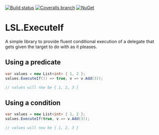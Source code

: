 [![Build status](https://img.shields.io/appveyor/ci/alunacjones/lsl-executeif.svg)](https://ci.appveyor.com/project/alunacjones/lsl-executeif)
[![Coveralls branch](https://img.shields.io/coverallsCoverage/github/alunacjones/LSL.ExecuteIf)](https://coveralls.io/github/alunacjones/LSL.ExecuteIf)
[![NuGet](https://img.shields.io/nuget/v/LSL.ExecuteIf.svg)](https://www.nuget.org/packages/LSL.ExecuteIf/)

# LSL.ExecuteIf

A simple library to provide fluent conditional execution of a delegate
that gets given the target to do with as it pleases.

## Using a predicate

```csharp
var values = new List<int> { 1, 2 };
values.ExecuteIf(() => true, v => v.Add(3));

// values will now be { 1, 2, 3 }
```

## Using a condition

```csharp
var values = new List<int> { 1, 2 };
values.ExecuteIf(true, v => v.Add(3));

// values will now be { 1, 2, 3 }
```
